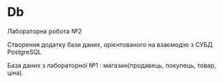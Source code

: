 # Db
Лабораторна робота №2

Створення додатку бази даних, орієнтованого на взаємодію з СУБД PostgreSQL

База даних з лабораторної №1 : магазин(продавець, покупець, товар, ціна).
